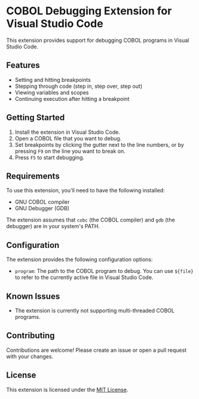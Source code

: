 # COBOL Debugging Extension for Visual Studio Code

This extension provides support for debugging COBOL programs in Visual Studio Code.

## Features

- Setting and hitting breakpoints
- Stepping through code (step in, step over, step out)
- Viewing variables and scopes
- Continuing execution after hitting a breakpoint

## Getting Started

1. Install the extension in Visual Studio Code.
2. Open a COBOL file that you want to debug.
3. Set breakpoints by clicking the gutter next to the line numbers, or by pressing `F9` on the line you want to break on.
4. Press `F5` to start debugging.

## Requirements

To use this extension, you'll need to have the following installed:

- GNU COBOL compiler
- GNU Debugger (GDB)

The extension assumes that `cobc` (the COBOL compiler) and `gdb` (the debugger) are in your system's PATH.

## Configuration

The extension provides the following configuration options:

- `program`: The path to the COBOL program to debug. You can use `${file}` to refer to the currently active file in Visual Studio Code.

## Known Issues

- The extension is currently not supporting multi-threaded COBOL programs.

## Contributing

Contributions are welcome! Please create an issue or open a pull request with your changes.

## License

This extension is licensed under the [MIT License](LICENSE.txt).
